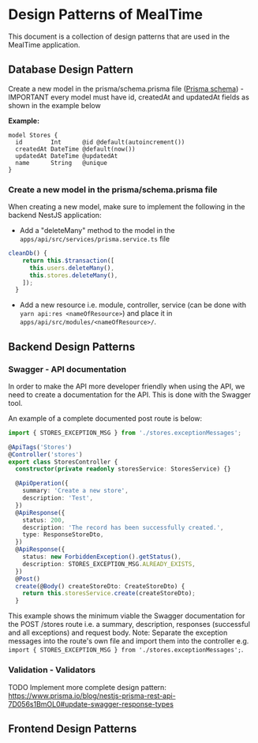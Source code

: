 # Design Patterns of MealTime
This document is a collection of design patterns that are used in the MealTime application.


## Database Design Pattern
Create a new model in the prisma/schema.prisma file ([Prisma schema](https://www.prisma.io/docs/concepts/components/prisma-schema)) - IMPORTANT every model must have id, createdAt and updatedAt fields as shown in the example below

**Example:**
```prisma
model Stores {
  id        Int      @id @default(autoincrement())
  createdAt DateTime @default(now())
  updatedAt DateTime @updatedAt
  name      String   @unique
}
```

### Create a new model in the prisma/schema.prisma file
When creating a new model, make sure to implement the following in the backend NestJS application:
- Add a "deleteMany" method to the model in the `apps/api/src/services/prisma.service.ts` file

```typescript
cleanDb() {
    return this.$transaction([
      this.users.deleteMany(),
      this.stores.deleteMany(),
    ]);
  }
```
- Add a new resource i.e. module, controller, service (can be done with `yarn api:res <nameOfResource>`) and place it in `apps/api/src/modules/<nameOfResource>/`.
## Backend Design Patterns

### Swagger - API documentation
In order to make the API more developer friendly when using the API, we need to create a documentation for the API. This is done with the Swagger tool.

An example of a complete documented post route is below:
```typescript
import { STORES_EXCEPTION_MSG } from './stores.exceptionMessages';

@ApiTags('Stores')
@Controller('stores')
export class StoresController {
  constructor(private readonly storesService: StoresService) {}

  @ApiOperation({
    summary: 'Create a new store',
    description: 'Test',
  })
  @ApiResponse({
    status: 200,
    description: 'The record has been successfully created.',
    type: ResponseStoreDto,
  })
  @ApiResponse({
    status: new ForbiddenException().getStatus(),
    description: STORES_EXCEPTION_MSG.ALREADY_EXISTS,
  })
  @Post()
  create(@Body() createStoreDto: CreateStoreDto) {
    return this.storesService.create(createStoreDto);
  }
```
This example shows the minimum viable the Swagger documentation for the POST /stores route i.e. a summary, description, responses (successful and all exceptions) and request body.
Note: Separate the exception messages into the route's own file and import them into the controller e.g. `import { STORES_EXCEPTION_MSG } from './stores.exceptionMessages';`.

### Validation - Validators

TODO Implement more complete design pattern: https://www.prisma.io/blog/nestjs-prisma-rest-api-7D056s1BmOL0#update-swagger-response-types

## Frontend Design Patterns

